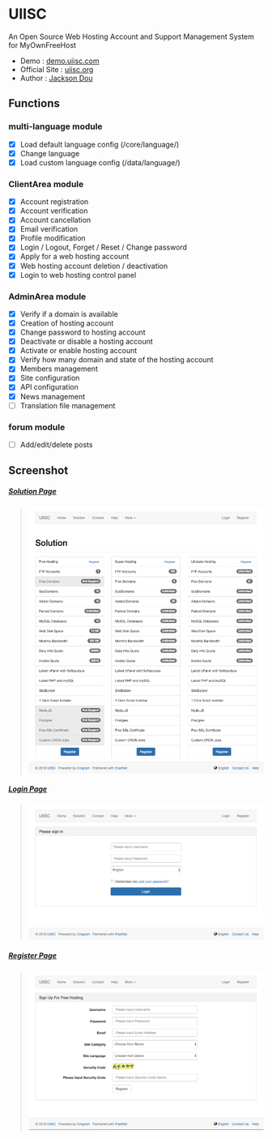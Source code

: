 # UIISC

An Open Source Web Hosting Account and Support Management System for MyOwnFreeHost

- Demo : [demo.uiisc.com](http://demo.uiisc.com)
- Official Site : [uiisc.org](http://uiisc.org "UIISC")
- Author : [Jackson Dou](https://github.com/jksdou "Jackson Dou")

## Functions

### multi-language module

- [x] Load default language config (/core/language/)
- [x] Change language
- [x] Load custom language config (/data/language/)

### ClientArea module

- [x] Account registration
- [x] Account verification
- [x] Account cancellation
- [x] Email verification
- [x] Profile modification
- [x] Login / Logout, Forget / Reset / Change password
- [x] Apply for a web hosting account
- [x] Web hosting account deletion / deactivation
- [x] Login to web hosting control panel

### AdminArea module

- [x] Verify if a domain is available
- [x] Creation of hosting account
- [x] Change password to hosting account
- [x] Deactivate or disable a hosting account
- [x] Activate or enable hosting account
- [x] Verify how many domain and state of the hosting account
- [x] Members management
- [x] Site configuration
- [x] API configuration
- [x] News management
- [ ] Translation file management

### forum module

- [ ] Add/edit/delete posts

## Screenshot

##### <u>Solution Page</u>

> ![Solution Page](screenshot/solution.png)

##### <u>Login Page</u>

> ![Login Page](screenshot/login.png)

##### <u>Register Page</u>

> ![Register Page](screenshot/register.png)
